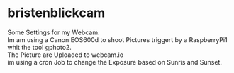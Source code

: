 # bristenblickcam
Some Settings for my Webcam.  
Im am using a Canon EOS600d to shoot Pictures triggert by a RaspberryPi1 whit the tool gphoto2.  
The Picture are Uploaded to webcam.io  
im using a cron Job to change the Exposure based on Sunris and Sunset.
